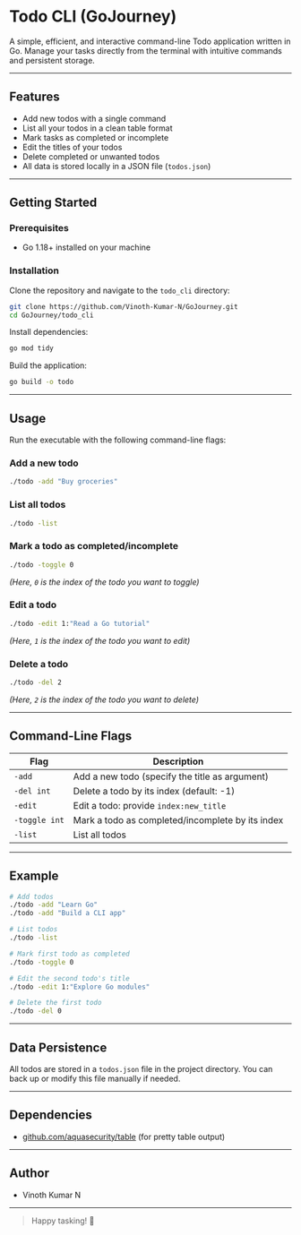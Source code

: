 # Todo CLI (GoJourney)

A simple, efficient, and interactive command-line Todo application written in Go. Manage your tasks directly from the terminal with intuitive commands and persistent storage.

---

## Features

- Add new todos with a single command
- List all your todos in a clean table format
- Mark tasks as completed or incomplete
- Edit the titles of your todos
- Delete completed or unwanted todos
- All data is stored locally in a JSON file (`todos.json`)

---

## Getting Started

### Prerequisites

- Go 1.18+ installed on your machine

### Installation

Clone the repository and navigate to the `todo_cli` directory:

```bash
git clone https://github.com/Vinoth-Kumar-N/GoJourney.git
cd GoJourney/todo_cli
```

Install dependencies:

```bash
go mod tidy
```

Build the application:

```bash
go build -o todo
```

---

## Usage

Run the executable with the following command-line flags:

### Add a new todo

```bash
./todo -add "Buy groceries"
```

### List all todos

```bash
./todo -list
```

### Mark a todo as completed/incomplete

```bash
./todo -toggle 0
```

*(Here, `0` is the index of the todo you want to toggle)*

### Edit a todo

```bash
./todo -edit 1:"Read a Go tutorial"
```

*(Here, `1` is the index of the todo you want to edit)*

### Delete a todo

```bash
./todo -del 2
```

*(Here, `2` is the index of the todo you want to delete)*

---

## Command-Line Flags

| Flag         | Description                                            |
|--------------|-------------------------------------------------------|
| `-add`       | Add a new todo (specify the title as argument)        |
| `-del int`   | Delete a todo by its index (default: -1)              |
| `-edit`      | Edit a todo: provide `index:new_title`                |
| `-toggle int`| Mark a todo as completed/incomplete by its index      |
| `-list`      | List all todos                                        |

---

## Example

```bash
# Add todos
./todo -add "Learn Go"
./todo -add "Build a CLI app"

# List todos
./todo -list

# Mark first todo as completed
./todo -toggle 0

# Edit the second todo's title
./todo -edit 1:"Explore Go modules"

# Delete the first todo
./todo -del 0
```

---

## Data Persistence

All todos are stored in a `todos.json` file in the project directory. You can back up or modify this file manually if needed.

---

## Dependencies

- [github.com/aquasecurity/table](https://github.com/aquasecurity/table) (for pretty table output)

---

## Author

- Vinoth Kumar N

---

> Happy tasking! 🚀
